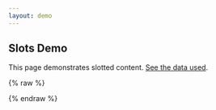 ```yaml
---
layout: demo
---
```


## Slots Demo

This page demonstrates slotted content. [See the data used](./slots.js).

{% raw  %}
<div id="app">
    <tree id="customtree" :model="model">
        <template v-slot:text="{ model, customClasses }">
            <span>{{ model.label }}. Custom Classes: {{ JSON.stringify(customClasses) }}</span>
        </template>
        <template markdown="0" v-slot:checkbox="{ model, customClasses, inputId, checkboxChangeHandler }">
            <label markdown="0" :for="inputId" :title="model.title"><input markdown="0" :id="inputId"
                       type="checkbox"
                       :disabled="model.state.input.disabled"
                       v-model="model.state.input.value"
                       @change="checkboxChangeHandler">
                <marquee style="max-width: 6rem">{{ model.label }}. Custom Classes: {{ JSON.stringify(customClasses) }}</marquee>
            </label>
        </template>
        <template markdown="0" v-slot:radio="{ model, customClasses, inputId, inputModel, radioChangeHandler }">
            <label markdown="0" :for="inputId" :title="model.title"><input markdown="0" :id="inputId"
                       type="radio"
                       :name="model.input.name"
                       :value="model.input.value"
                       :disabled="model.state.input.disabled"
                       v-model="inputModel"
                       @change="radioChangeHandler">
                <span style="font-weight: bolder">{{ model.label }}. Custom Classes: {{ JSON.stringify(customClasses) }}</span>
            </label>
        </template>
    </tree>
</div>
{% endraw  %}

<script type='module'>
    import slotsData from './slots.js';

    new Vue({
      components: {
        tree: window['vue-tree']
      },
      data() {
        return {
          model: slotsData
        };
      }
    }).$mount('#app')
</script>